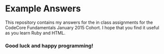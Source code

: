 # Example Answers

This repository contains my answers for the in class assignments for the CodeCore Fundamentals January 2015 Cohort. I hope that you find it useful as you learn Ruby and HTML.

### Good luck and happy programming!